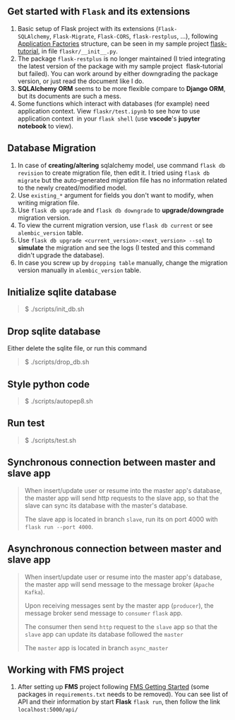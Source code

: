 ## Get started with `Flask` and its extensions
1. Basic setup of Flask project with its extensions (`Flask-SQLAlchemy`, `Flask-Migrate`, `Flask-CORS`, `flask-restplus`, ...), following [Application Factories][application-factories] structure, can be seen in my sample project [flask-tutorial][sample-flask-project], in file `flaskr/__init__.py`.
2. The package `flask-restplus` is no longer maintained (I tried integrating the latest version of the package with my sample project  flask-tutorial but failed). You can work around by either downgrading the package version, or just read the document like I do.
3. **SQLAlchemy ORM** seems to be more flexible compare to **Django ORM**, but its documents are such a mess.
4. Some functions which interact with databases (for example) need application context. View `flaskr/test.ipynb` to see how to use application context  in your `flask shell` (use **vscode**'s **jupyter notebook** to view).
## Database Migration
1. In case of **creating/altering** sqlalchemy model, use command `flask db revision` to create migration file, then edit it. I tried using `flask db migrate` but the auto-generated migration file has no information related to the newly created/modified model.
5. Use `existing_*` argument for fields you don't want to modify, when writing migration file.
2. Use `flask db upgrade` and `flask db downgrade` to **upgrade/downgrade** migration version.
3. To view the current migration version, use `flask db current` or see `alembic_version` table.
3. Use `flask db upgrade <current_version>:<next_version> --sql` to **simulate** the migration and see the logs (I tested and this command didn't upgrade the database).
4. In case you screw up by `dropping table` manually, change the migration version manually in `alembic_version` table.
## Initialize sqlite database
>$ ./scripts/init_db.sh
## Drop sqlite database
Either delete the sqlite file, or run this command
>$ ./scripts/drop_db.sh
## Style python code
>$ ./scripts/autopep8.sh
## Run test
>$ ./scripts/test.sh
## Synchronous connection between master and slave app
>When insert/update user or resume into the master app's database, the master app will send http requests to the slave app, so that the slave can sync its database with the master's database.
>
>The slave app is located in branch `slave`, run its on port 4000 with `flask run --port 4000`.
## Asynchronous connection between master and slave app
>When insert/update user or resume into the master app's database, the master app will send message to the message broker (`Apache Kafka`).
>
>Upon receiving messages sent by the master app (`producer`), the message broker send message to `consumer` `flask` app.
>
>The consumer then send `http` request to the `slave` app so that the `slave` app can update its database followed the `master`
>
>The `master` app is located in branch `async_master`

## Working with FMS project
1. After setting up **FMS** project following [FMS Getting Started](https://confluence.teko.vn/display/AS/FMS+Getting+started) (some packages in `requirements.txt` needs to be removed). You can see list of API and their information by start **Flask** `flask run`, then follow the link `localhost:5000/api/` 

[application-factories]: https://flask.palletsprojects.com/en/2.1.x/patterns/appfactories/#application-factories
[sample-flask-project]: https://git.teko.vn/quy.nt/sqlalchemy-tutorial/-/blob/master/flaskr/__init__.py